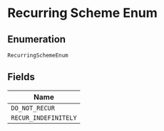 
# Recurring Scheme Enum

## Enumeration

`RecurringSchemeEnum`

## Fields

| Name |
|  --- |
| `DO_NOT_RECUR` |
| `RECUR_INDEFINITELY` |


